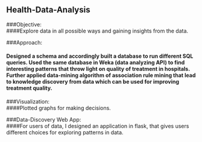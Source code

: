 ## Health-Data-Analysis

###Objective:   
####Explore data in all possible ways and gaining insights from the data.

###Approach:   
#### Designed a schema and accordingly built a database to run different SQL queries. Used the same database in Weka (data analyzing API) to find interesting patterns that throw light on quality of treatment in hospitals. Further applied data-mining algorithm of association rule mining that lead to knowledge discovery from data which can be used for improving treatment quality.

###Visualization:   
####Plotted graphs for making decisions.

###Data-Discovery Web App:  
####For users of data, I designed an application in flask, that gives users different choices for exploring patterns in data. 
